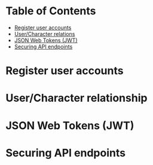 # Table of Contents
- [Register user accounts](#register-user-accounts)
- [User/Character relations](#usercharacter-relationship)
- [JSON Web Tokens (JWT)](#json-web-tokens-jwt)
- [Securing API endpoints](#securing-api-endpoints)

# Register user accounts


# User/Character relationship

# JSON Web Tokens (JWT)

# Securing API endpoints
